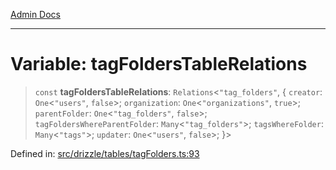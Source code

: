 [Admin Docs](/)

***

# Variable: tagFoldersTableRelations

> `const` **tagFoldersTableRelations**: `Relations`\<`"tag_folders"`, \{ `creator`: `One`\<`"users"`, `false`\>; `organization`: `One`\<`"organizations"`, `true`\>; `parentFolder`: `One`\<`"tag_folders"`, `false`\>; `tagFoldersWhereParentFolder`: `Many`\<`"tag_folders"`\>; `tagsWhereFolder`: `Many`\<`"tags"`\>; `updater`: `One`\<`"users"`, `false`\>; \}\>

Defined in: [src/drizzle/tables/tagFolders.ts:93](https://github.com/PalisadoesFoundation/talawa-api/blob/720213b8973f1ef622d2c99f376ffc6c960847d1/src/drizzle/tables/tagFolders.ts#L93)
